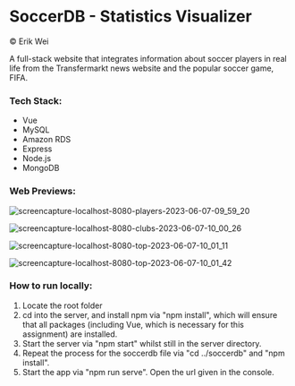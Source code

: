 # SoccerDB - Statistics Visualizer
© Erik Wei

A full-stack website that integrates information about soccer players in real life from the Transfermarkt news website and the popular soccer game, FIFA.

### Tech Stack:
- Vue
- MySQL
- Amazon RDS
- Express
- Node.js
- MongoDB

### Web Previews:
![screencapture-localhost-8080-players-2023-06-07-09_59_20](https://github.com/tonyjongyoonan/soccerdb/assets/97144786/75798804-6c53-42bb-9776-7b5addf2e363)

![screencapture-localhost-8080-clubs-2023-06-07-10_00_26](https://github.com/tonyjongyoonan/soccerdb/assets/97144786/39bec1d2-0456-4cea-8093-1f52b0686d4c)

![screencapture-localhost-8080-top-2023-06-07-10_01_11](https://github.com/tonyjongyoonan/soccerdb/assets/97144786/111b7a08-238a-41a4-96ff-0f8f011593d7)

![screencapture-localhost-8080-top-2023-06-07-10_01_42](https://github.com/tonyjongyoonan/soccerdb/assets/97144786/7fd75b87-f257-4f5f-b9d1-d8e8054d9caa)


### How to run locally:
1. Locate the root folder
2. cd into the server, and install npm via "npm install", which will ensure that all packages (including Vue, which is necessary for this assignment) are installed.
3. Start the server via "npm start" whilst still in the server directory.
4. Repeat the process for the soccerdb file via "cd ../soccerdb" and "npm install".
5. Start the app via "npm run serve". Open the url given in the console.
